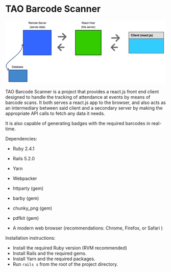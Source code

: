 # TAO Barcode Scanner

![flow chart](diagram.png?raw=true)

TAO Barcode Scanner is a project that provides a react.js front end client designed to handle the tracking of attendance at events by means of barcode scans. It both serves a react.js app to the browser, and also acts as an intermediary between said client and a secondary server by making the appropriate API calls to fetch any data it needs.

It is also capable of generating badges with the required barcodes in real-time.

Dependencies:

* Ruby 2.4.1

* Rails 5.2.0

* Yarn

* Webpacker

* httparty (gem)

* barby (gem)

* chunky_png (gem)

* pdfkit (gem)

* A modern web browser (recommendations: Chrome, Firefox, or Safari )

Installation instructions:

* Install the required Ruby version (RVM recommended)
* Install Rails and the required gems.
* Install Yarn and the required packages.
* Run `rails s` from the root of the project directory.
